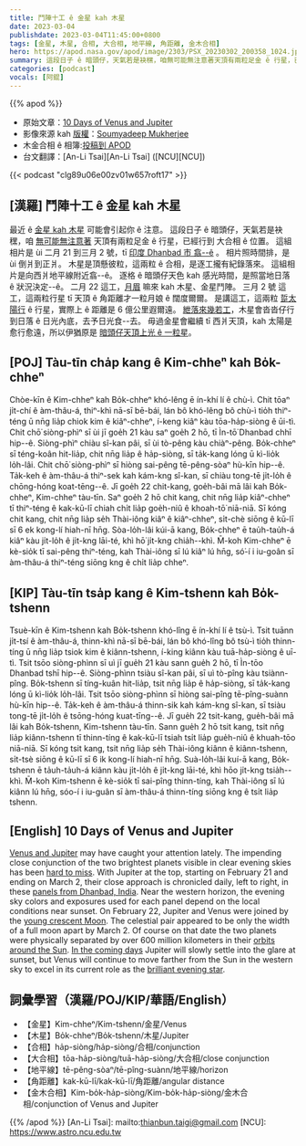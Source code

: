 ```yaml
---
title: 鬥陣十工 ê 金星 kah 木星
date: 2023-03-04
publishdate: 2023-03-04T11:45:00+0800
tags: [金星, 木星, 合相, 大合相, 地平線, 角距離, 金木合相]
hero: https://apod.nasa.gov/apod/image/2303/PSX_20230302_200358_1024.jpg
summary: 這段日子 ê 暗頭仔，天氣若是袂䆀，咱無可能無注意著天頂有兩粒足金 ê 行星，已經行到 大合相 ê 位置。
categories: [podcast]
vocals: [阿錕]
---
```


{{% apod %}}

- 原始文章：[10 Days of Venus and Jupiter](https://apod.nasa.gov/apod/ap230304.html)
- 影像來源 kah [版權][copyright]：[Soumyadeep Mukherjee](https://www.instagram.com/soumyadeepmukherjeephotos/?hl=en)
- 木金合相 ê 相簿:[投稿到 APOD](https://www.facebook.com/media/set/?set=a.183908144337771&type=3)
- 台文翻譯：[An-Li Tsai][An-Li Tsai] ([NCU][NCU])

{{< podcast "clg89u06e00zv01w657roft17" >}}

## [漢羅] 鬥陣十工 ê 金星 kah 木星
最近 ê [金星 kah 木星][Venus and Jupiter] 可能會引起你 ê 注意。
這段日子 ê 暗頭仔，天氣若是袂䆀，咱 [無可能無注意著][hard to miss] 天頂有兩粒足金 ê 行星，已經行到 大合相 ê 位置。
這組相片是 ùi 二月 21 到三月 2 號，tī [印度 Dhanbad 市 翕--ê][panels from Dhanbad, India] 。
相片照時間排，是 ùi 倒爿到正爿。
木星是頂懸彼粒，這兩粒 ê 合相，是逐工攏有紀錄落來。
這組相片是向西爿地平線附近翕--ê。
逐格 ê 暗頭仔天色 kah 感光時間，是照當地日落 ê 狀況決定--ê。
二月 22 這工，[月眉][young crescent Moon] 嘛來 kah 木星、金星鬥陣。
三月 2 號 這工，這兩粒行星 tī 天頂 ê 角距離才一粒月娘 ê 闊度爾爾。
是講這工，這兩粒 [踅太陽行][orbits around the Sun] ê 行星，實際上 ê 距離是 6 億公里遐爾遠。
[紲落來幾若工][In the coming days]，木星會沓沓仔行到日落 ê 日光內底，去予日光食--去。
毋過金星會繼續 tī 西爿天頂，kah 太陽是愈行愈遠，所以伊猶原是 [暗頭仔天頂上光 ê 一粒星][brilliant evening star]。



## [POJ] Tàu-tīn cha̍p kang ê Kim-chheⁿ kah Bo̍k-chheⁿ
Chòe-kīn ê Kim-chheⁿ kah Bo̍k-chheⁿ khó-lêng ē ín-khí lí ê chù-ì.
Chit tōaⁿ ji̍t-chí ê àm-thâu-á, thiⁿ-khì nā-sī bē-bái, lán bô khó-lêng bô chù-ì tio̍h thiⁿ-téng ū nn̄g lia̍p chiok kim ê kiâⁿ-chheⁿ, í-keng kiâⁿ kàu tōa-ha̍p-siòng ê ūi-tì.
Chit chō͘ siòng-phìⁿ sī ùi jī goe̍h 21 kàu saⁿ goe̍h 2 hō, tī Ìn-tō͘ Dhanbad chhī hip--ê.
Siòng-phìⁿ chiàu sî-kan pâi, sī ùi tò-pêng kàu chiàⁿ-pêng.
Bo̍k-chheⁿ sī téng-koân hit-lia̍p, chit nn̄g lia̍p ê ha̍p-siòng, sī ta̍k-kang lóng ū kì-lio̍k lo̍h-lâi.
Chit chō͘ siòng-phìⁿ sī hiòng sai-pêng tē-pêng-sòaⁿ hù-kīn hip--ê.
Ta̍k-keh ê àm-thâu-á thiⁿ-sek kah kám-kng sî-kan, sī chiàu tong-tē ji̍t-lo̍h ê chōng-hóng koat-tēng--ê.
Jī goe̍h 22 chit-kang, goe̍h-bâi mā lâi kah Bo̍k-chheⁿ, Kim-chheⁿ tàu-tīn.
Saⁿ goe̍h 2 hō chit kang, chit nn̄g lia̍p kiâⁿ-chheⁿ tī thiⁿ-téng ê kak-kū-lī chiah chi̍t lia̍p goe̍h-niû ê khoah-tō͘ niā-niā.
Sī kóng chit kang, chit nn̄g lia̍p se̍h Thài-iông kiâⁿ ê kiâⁿ-chheⁿ, si̍t-chè siōng ê kū-lī sī 6 ek kong-lí hiah-nī hn̄g.
Sòa-lo̍h-lâi kúi-ā kang, Bo̍k-chheⁿ ē tau̍h-tau̍h-á kiâⁿ kàu ji̍t-lo̍h ê ji̍t-kng lāi-té, khì hō͘ ji̍t-kng chia̍h--khì.
M̄-koh Kim-chheⁿ ē kè-sio̍k tī sai-pêng thiⁿ-téng, kah Thài-iông sī lú kiâⁿ lú hn̄g, só͘-í i iu-goân sī àm-thâu-á thiⁿ-téng siōng kng ê chi̍t lia̍p chheⁿ.



## [KIP] Tàu-tīn tsa̍p kang ê Kim-tshenn kah Bo̍k-tshenn
Tsuè-kīn ê Kim-tshenn kah Bo̍k-tshenn khó-lîng ē ín-khí lí ê tsù-ì.
Tsit tuānn ji̍t-tsí ê àm-thâu-á, thinn-khì nā-sī bē-bái, lán bô khó-lîng bô tsù-ì tio̍h thinn-tíng ū nn̄g lia̍p tsiok kim ê kiânn-tshenn, í-king kiânn kàu tuā-ha̍p-siòng ê uī-tì.
Tsit tsōo siòng-phìnn sī uì jī gue̍h 21 kàu sann gue̍h 2 hō, tī Ìn-tōo Dhanbad tshī hip--ê.
Siòng-phìnn tsiàu sî-kan pâi, sī uì tò-pîng kàu tsiànn-pîng.
Bo̍k-tshenn sī tíng-kuân hit-lia̍p, tsit nn̄g lia̍p ê ha̍p-siòng, sī ta̍k-kang lóng ū kì-lio̍k lo̍h-lâi.
Tsit tsōo siòng-phìnn sī hiòng sai-pîng tē-pîng-suànn hù-kīn hip--ê.
Ta̍k-keh ê àm-thâu-á thinn-sik kah kám-kng sî-kan, sī tsiàu tong-tē ji̍t-lo̍h ê tsōng-hóng kuat-tīng--ê.
Jī gue̍h 22 tsit-kang, gue̍h-bâi mā lâi kah Bo̍k-tshenn, Kim-tshenn tàu-tīn.
Sann gue̍h 2 hō tsit kang, tsit nn̄g lia̍p kiânn-tshenn tī thinn-tíng ê kak-kū-lī tsiah tsi̍t lia̍p gue̍h-niû ê khuah-tōo niā-niā.
Sī kóng tsit kang, tsit nn̄g lia̍p se̍h Thài-iông kiânn ê kiânn-tshenn, si̍t-tsè siōng ê kū-lī sī 6 ik kong-lí hiah-nī hn̄g.
Suà-lo̍h-lâi kuí-ā kang, Bo̍k-tshenn ē ta̍uh-ta̍uh-á kiânn kàu ji̍t-lo̍h ê ji̍t-kng lāi-té, khì hōo ji̍t-kng tsia̍h--khì.
M̄-koh Kim-tshenn ē kè-sio̍k tī sai-pîng thinn-tíng, kah Thài-iông sī lú kiânn lú hn̄g, sóo-í i iu-guân sī àm-thâu-á thinn-tíng siōng kng ê tsi̍t lia̍p tshenn.



## [English] 10 Days of Venus and Jupiter

[Venus and Jupiter][Venus and Jupiter] may have caught your attention lately.
The impending close conjunction of the two brightest planets visible in clear evening skies has been [hard to miss][hard to miss].
With Jupiter at the top, starting on February 21 and ending on March 2, their close approach is chronicled daily, left to right, in these [panels from Dhanbad, India][panels from Dhanbad, India].
Near the western horizon, the evening sky colors and exposures used for each panel depend on the local conditions near sunset.
On February 22, Jupiter and Venus were joined by the [young crescent Moon][young crescent Moon].
The celestial pair appeared to be only the width of a full moon apart by March 2.
Of course on that date the two planets were physically separated by over 600 million kilometers in their [orbits around the Sun][orbits around the Sun].
[In the coming days][In the coming days] Jupiter will slowly settle into the glare at sunset, but Venus will continue to move farther from the Sun in the western sky to excel in its current role as the [brilliant evening star][brilliant evening star].



## 詞彙學習（漢羅/POJ/KIP/華語/English）
- 【金星】Kim-chheⁿ/Kim-tshenn/金星/Venus
- 【木星】Bo̍k-chheⁿ/Bo̍k-tshenn/木星/Jupiter
- 【合相】ha̍p-siòng/ha̍p-siòng/合相/conjunction
- 【大合相】tōa-ha̍p-siòng/tuā-ha̍p-siòng/大合相/close conjunction
- 【地平線】tē-pêng-sòaⁿ/tē-pîng-suànn/地平線/horizon
- 【角距離】kak-kū-lī/kak-kū-lī/角距離/angular distance
- 【金木合相】Kim-bo̍k-ha̍p-siòng/Kim-bo̍k-ha̍p-siòng/金木合相/conjunction of Venus and Jupiter


{{% /apod %}}
[An-Li Tsai]: mailto:thianbun.taigi@gmail.com
[NCU]: https://www.astro.ncu.edu.tw

[copyright]: https://apod.nasa.gov/apod/fap/lib/about_apod.html#srapply
[License]: https://creativecommons.org/licenses/by/2.0/

[Venus and Jupiter]:https://earthsky.org/tonight/bright-planets-west-after-sunset-venus-and-jupiter-conjunction-feb-mar-2023/
[hard to miss]:https://www.facebook.com/media/set/?set=a.183908144337771
[panels from Dhanbad, India]:https://www.instagram.com/p/CpSh2_6JmVG/?hl=en
[young crescent Moon]:https://apod.nasa.gov/apod/ap230225.html
[orbits around the Sun]:https://solarsystem.nasa.gov/solar-system/our-solar-system/overview/
[In the coming days]:https://solarsystem.nasa.gov/skywatching/home/
[brilliant evening star]:https://earthsky.org/astronomy-essentials/visible-planets-tonight-mars-jupiter-venus-saturn-mercury/


